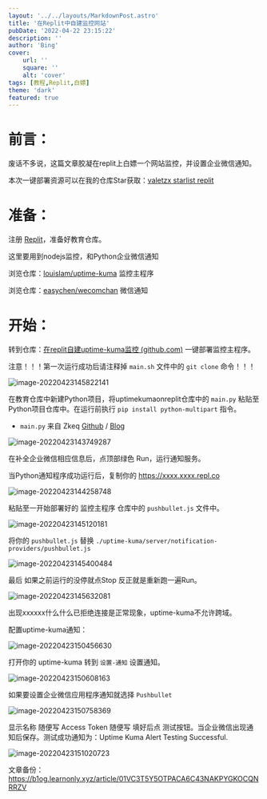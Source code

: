 ```yaml
---
layout: '../../layouts/MarkdownPost.astro'
title: '在Replit中自建监控网站'
pubDate: '2022-04-22 23:15:22'
description: ''
author: 'Bing'
cover:
    url: ''
    square: ''
    alt: 'cover'
tags: [教程,Replit,白嫖]
theme: 'dark'
featured: true
---
```


# 前言：

废话不多说，这篇文章胶凝在replit上白嫖一个网站监控，并设置企业微信通知。

本次一键部署资源可以在我的仓库Star获取：[valetzx starlist replit ](https://github.com/stars/valetzx/lists/replit)

# 准备：

注册 [Replit](https://replit.com/)，准备好教育仓库。

这里要用到nodejs监控，和Python企业微信通知

浏览仓库：[louislam/uptime-kuma](https://github.com/louislam/uptime-kuma) 监控主程序

浏览仓库：[easychen/wecomchan](https://github.com/easychen/wecomchan) 微信通知

# 开始：

转到仓库：[在replit自建uptime-kuma监控 (github.com)](https://github.com/valetzx/uptimekumaonreplit) 一键部署监控主程序。

注意！！！第一次运行成功后请注释掉 `main.sh` 文件中的 `git clone` 命令！！！

![image-20220423145822141](https://img.pighog.repl.co/2022/04/image-20220423145822141.png)

在教育仓库中新建Python项目，将uptimekumaonreplit仓库中的 `main.py` 粘贴至Python项目仓库中。在运行前执行 `pip install python-multipart` 指令。

-  `main.py` 来自 Zkeq [Github](https://github.com/zkeq) / [Blog](https://icodeq.com/)

![image-20220423143749287](https://img.pighog.repl.co/2022/04/image-20220423143749287.png)

在补全企业微信相应信息后，点顶部绿色 Run，运行通知服务。

当Python通知程序成功运行后，复制你的 https://xxxx.xxxx.repl.co

![image-20220423144258748](https://img.pighog.repl.co/2022/04/image-20220423144258748.png)

粘贴至一开始部署好的 监控主程序 仓库中的 `pushbullet.js` 文件中。

![image-20220423145120181](https://img.pighog.repl.co/2022/04/image-20220423145120181.png)

将你的 `pushbullet.js` 替换 `./uptime-kuma/server/notification-providers/pushbullet.js` 

![image-20220423145400484](https://img.pighog.repl.co/2022/04/image-20220423145400484.png)

最后 如果之前运行的没停就点Stop 反正就是重新跑一遍Run。

![image-20220423145632081](https://img.pighog.repl.co/2022/04/image-20220423145632081.png)

出现xxxxxx什么什么已拒绝连接是正常现象，uptime-kuma不允许跨域。

配置uptime-kuma通知：

![image-20220423150456630](https://img.pighog.repl.co/2022/04/image-20220423150456630.png)

打开你的 uptime-kuma 转到 `设置-通知` 设置通知。

![image-20220423150608163](https://img.pighog.repl.co/2022/04/image-20220423150608163.png)

如果要设置企业微信应用程序通知就选择 `Pushbullet` 

![image-20220423150758369](https://img.pighog.repl.co/2022/04/image-20220423150758369.png)

显示名称 随便写 Access Token 随便写 填好后点 测试按钮。当企业微信出现通知后保存。测试成功通知为：Uptime Kuma Alert Testing Successful.

![image-20220423151020723](https://img.pighog.repl.co/2022/04/image-20220423151020723.png)

文章备份：https://b1og.learnonly.xyz/article/01VC3T5Y5OTPACA6C43NAKPYGKOCQNRRZV
